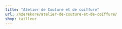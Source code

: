 ```yaml
---
title: "Atelier de Couture et de coiffure"
url: /nzerekore/atelier-de-couture-et-de-coiffure/
shop: tailleur
---
```

